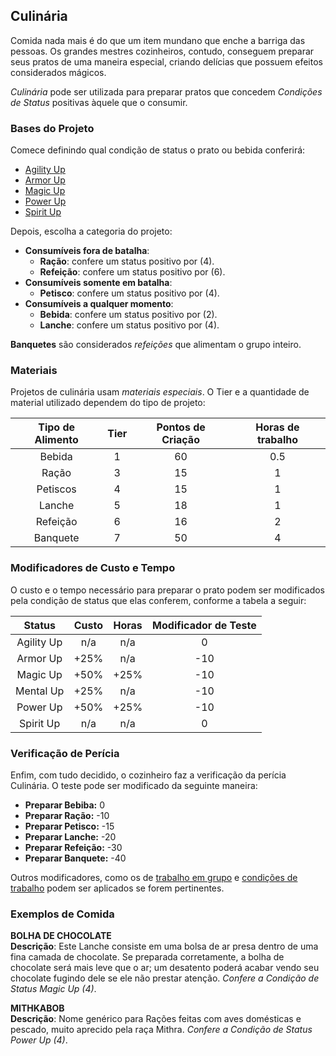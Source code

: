 ## Culinária

Comida nada mais é do que um item mundano que enche a barriga das pessoas. Os grandes mestres cozinheiros, contudo, conseguem preparar seus pratos de uma maneira especial, criando delícias que possuem efeitos considerados mágicos.

*Culinária* pode ser utilizada para preparar pratos que concedem *Condições de Status* positivas àquele que o consumir.

### Bases do Projeto

Comece definindo qual condição de status o prato ou bebida conferirá:

* [Agility Up](https://github.com/felipevfa/FFRPG3/blob/master/Sistema/Condições%20de%20Status.md#agility-up)
* [Armor Up](https://github.com/felipevfa/FFRPG3/blob/master/Sistema/Condições%20de%20Status.md#armor-up)
* [Magic Up](https://github.com/felipevfa/FFRPG3/blob/master/Sistema/Condições%20de%20Status.md#magic-up)
* [Power Up](https://github.com/felipevfa/FFRPG3/blob/master/Sistema/Condições%20de%20Status.md#power-up)
* [Spirit Up](https://github.com/felipevfa/FFRPG3/blob/master/Sistema/Condições%20de%20Status.md#spirit-up)

Depois, escolha a categoria do projeto:

* **Consumíveis fora de batalha**:    
    - **Ração**: confere um status positivo por (4).
    - **Refeição**: confere um status positivo por (6).
* **Consumíveis somente em batalha**:
    - **Petisco**: confere um status positivo por (4).
* **Consumíveis a qualquer momento**:
    - **Bebida**: confere um status positivo por (2).
    - **Lanche**: confere um status positivo por (4).

**Banquetes** são considerados *refeições* que alimentam o grupo inteiro.

### Materiais

Projetos de culinária usam *materiais especiais*. O Tier e a quantidade de material utilizado dependem do tipo de projeto:

| Tipo de Alimento | Tier | Pontos de Criação | Horas de trabalho |
|:----------------:|:----:|:-----------------:|:-----------------:|
| Bebida           | 1    | 60                | 0.5               |
| Ração            | 3    | 15                | 1                 |
| Petiscos         | 4    | 15                | 1                 |
| Lanche           | 5    | 18                | 1                 |
| Refeição         | 6    | 16                | 2                 |
| Banquete         | 7    | 50                | 4                 |

### Modificadores de Custo e Tempo

O custo e o tempo necessário para preparar o prato podem ser modificados pela condição de status que elas conferem, conforme a tabela a seguir:

| Status     | Custo | Horas | Modificador de Teste |
|:----------:|:-----:|:-----:|:--------------------:|
| Agility Up | n/a   | n/a   | 0                    |
| Armor Up   | +25%  | n/a   | -10                  |
| Magic Up   | +50%  | +25%  | -10                  |
| Mental Up  | +25%  | n/a   | -10                  |
| Power Up   | +50%  | +25%  | -10                  |
| Spirit Up  | n/a   | n/a   | 0                    |

### Verificação de Perícia

Enfim, com tudo decidido, o cozinheiro faz a verificação da perícia Culinária. O teste pode ser modificado da seguinte maneira:

* **Preparar Bebiba:** 0
* **Preparar Ração:** -10
* **Preparar Petisco:** -15
* **Preparar Lanche:** -20
* **Preparar Refeição:** -30
* **Preparar Banquete:** -40

Outros modificadores, como os de [trabalho em grupo](https://github.com/felipevfa/FFRPG3/blob/master/Sistema/Per%C3%ADcia%20T%C3%A9cnica.md#trabalho-em-grupo) e [condições de trabalho](https://github.com/felipevfa/FFRPG3/blob/master/Sistema/Per%C3%ADcia%20T%C3%A9cnica.md#teste-de-per%C3%ADcia) podem ser aplicados se forem pertinentes.

### Exemplos de Comida

**BOLHA DE CHOCOLATE**  
**Descrição**: Este Lanche consiste em uma bolsa de ar presa dentro de uma fina camada de chocolate. Se preparada corretamente, a bolha de chocolate será mais leve que o ar; um desatento poderá acabar vendo seu chocolate fugindo dele se ele não prestar atenção. *Confere a Condição de Status Magic Up (4)*.

**MITHKABOB**  
**Descrição**: Nome genérico para Rações feitas com aves domésticas e pescado, muito aprecido pela raça Mithra. *Confere a Condição de Status Power Up (4)*.